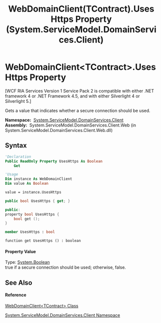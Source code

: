 ﻿---
title: WebDomainClient(TContract).UsesHttps Property  (System.ServiceModel.DomainServices.Client)
TOCTitle: UsesHttps Property
ms:assetid: P:System.ServiceModel.DomainServices.Client.WebDomainClient`1.UsesHttps
ms:mtpsurl: https://msdn.microsoft.com/en-us/library/Ff422078(v=VS.91)
ms:contentKeyID: 28754554
ms.date: 01/27/2012
mtps_version: v=VS.91
f1_keywords:
- System.ServiceModel.DomainServices.Client.WebDomainClient`1.UsesHttps
- System.ServiceModel.DomainServices.Client.WebDomainClient`1.get_UsesHttps
dev_langs:
- CSharp
- JScript
- VB
- FSharp
- c++
api_location:
- System.ServiceModel.DomainServices.Client.Web.dll
api_name:
- System.ServiceModel.DomainServices.Client.WebDomainClient`1.get_UsesHttps
- System.ServiceModel.DomainServices.Client.WebDomainClient`1.UsesHttps
api_type:
- Managed
topic_type:
- apiref
- kbSyntax
product_family_name: VS
ROBOTS: INDEX,FOLLOW
---

# WebDomainClient\<TContract\>.UsesHttps Property

\[WCF RIA Services Version 1 Service Pack 2 is compatible with either .NET framework 4 or .NET Framework 4.5, and with either Silverlight 4 or Silverlight 5.\]

Gets a value that indicates whether a secure connection should be used.

**Namespace:**  [System.ServiceModel.DomainServices.Client](ff422479\(v=vs.91\).md)  
**Assembly:**  System.ServiceModel.DomainServices.Client.Web (in System.ServiceModel.DomainServices.Client.Web.dll)

## Syntax

``` vb
'Declaration
Public ReadOnly Property UsesHttps As Boolean
    Get
```

``` vb
'Usage
Dim instance As WebDomainClient
Dim value As Boolean

value = instance.UsesHttps
```

``` csharp
public bool UsesHttps { get; }
```

``` c++
public:
property bool UsesHttps {
    bool get ();
}
```

``` fsharp
member UsesHttps : bool
```

``` jscript
function get UsesHttps () : boolean
```

#### Property Value

Type: [System.Boolean](https://msdn.microsoft.com/en-us/library/a28wyd50)  
true if a secure connection should be used; otherwise, false.  

## See Also

#### Reference

[WebDomainClient\<TContract\> Class](ff422638\(v=vs.91\).md)

[System.ServiceModel.DomainServices.Client Namespace](ff422479\(v=vs.91\).md)

